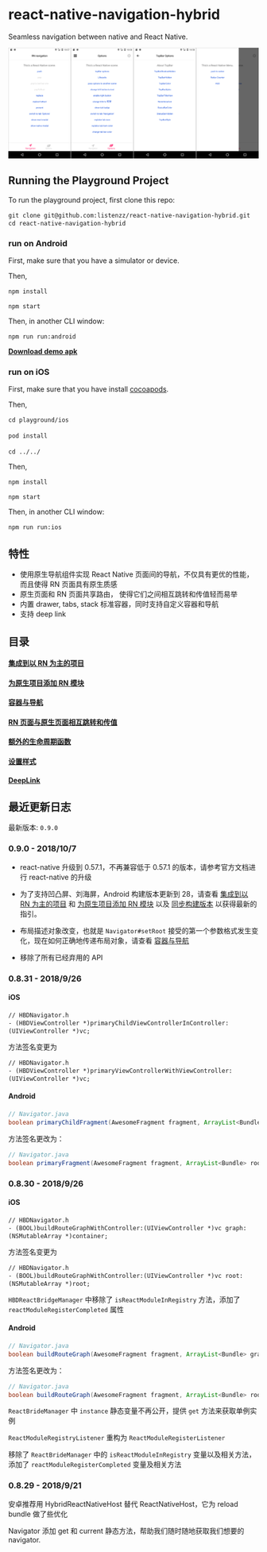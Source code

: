 # react-native-navigation-hybrid

Seamless navigation between native and React Native.

![navigation-android](./screenshot/android.png)

## Running the Playground Project

To run the playground project, first clone this repo:

```shell
git clone git@github.com:listenzz/react-native-navigation-hybrid.git
cd react-native-navigation-hybrid
```

### run on Android

First, make sure that you have a simulator or device.

Then,

```shell
npm install
```

```shell
npm start
```

Then, in another CLI window:

```shell
npm run run:android
```

[**Download demo apk**](https://raw.githubusercontent.com/listenzz/react-native-navigation-hybrid/master/screenshot/app-release.apk)

### run on iOS

First, make sure that you have install [cocoapods](https://guides.cocoapods.org/).

Then,

```shell
cd playground/ios

pod install

cd ../../
```

Then,

```shell
npm install
```

```shell
npm start
```

Then, in another CLI window:

```shell
npm run run:ios
```

## 特性

<a name="migrate-react"></a>

- 使用原生导航组件实现 React Native 页面间的导航，不仅具有更优的性能，而且使得 RN 页面具有原生质感
- 原生页面和 RN 页面共享路由， 使得它们之间相互跳转和传值轻而易举
- 内置 drawer, tabs, stack 标准容器，同时支持自定义容器和导航
- 支持 deep link

## 目录

#### [集成到以 RN 为主的项目](./doc/integration-react.md)

#### [为原生项目添加 RN 模块](./doc/integration-native.md)

#### [容器与导航](./doc/navigation.md)

#### [RN 页面与原生页面相互跳转和传值](./doc/pass-and-return-value.md)

#### [额外的生命周期函数](./doc/lifecycle.md)

#### [设置样式](./doc/style.md)

#### [DeepLink](./doc/deeplink.md)

## 最近更新日志

最新版本: `0.9.0`

### 0.9.0 - 2018/10/7

- react-native 升级到 0.57.1，不再兼容低于 0.57.1 的版本，请参考官方文档进行 react-native 的升级

- 为了支持凹凸屏、刘海屏，Android 构建版本更新到 28，请查看 [集成到以 RN 为主的项目](./doc/integration-react.md) 和 [为原生项目添加 RN 模块](./doc/integration-native.md) 以及 [同步构建版本](./doc/sync-build-version.md) 以获得最新的指引。

- 布局描述对象改变，也就是 `Navigator#setRoot` 接受的第一个参数格式发生变化，现在如何正确地传递布局对象，请查看 [容器与导航](./doc/navigation.md)

- 移除了所有已经弃用的 API

### 0.8.31 - 2018/9/26

#### iOS

```objc
// HBDNavigator.h
- (HBDViewController *)primaryChildViewControllerInController:(UIViewController *)vc;
```

方法签名变更为

```objc
// HBDNavigator.h
- (HBDViewController *)primaryViewControllerWithViewController:(UIViewController *)vc;
```

#### Android

```java
// Navigator.java
boolean primaryChildFragment(AwesomeFragment fragment, ArrayList<Bundle> graph, ArrayList<Bundle> modalContainer);
```

方法签名更改为：

```java
// Navigator.java
boolean primaryFragment(AwesomeFragment fragment, ArrayList<Bundle> root, ArrayList<Bundle> modal);
```

### 0.8.30 - 2018/9/26

#### iOS

```objc
// HBDNavigator.h
- (BOOL)buildRouteGraphWithController:(UIViewController *)vc graph:(NSMutableArray *)container;
```

方法签名变更为

```objc
// HBDNavigator.h
- (BOOL)buildRouteGraphWithController:(UIViewController *)vc root:(NSMutableArray *)root;
```

`HBDReactBridgeManager` 中移除了 `isReactModuleInRegistry` 方法，添加了 `reactModuleRegisterCompleted` 属性

#### Android

```java
// Navigator.java
boolean buildRouteGraph(AwesomeFragment fragment, ArrayList<Bundle> graph, ArrayList<Bundle> modalContainer);
```

方法签名更改为：

```java
// Navigator.java
boolean buildRouteGraph(AwesomeFragment fragment, ArrayList<Bundle> root, ArrayList<Bundle> modal);
```

`ReactBrideManager` 中 `instance` 静态变量不再公开，提供 `get` 方法来获取单例实例

`ReactModuleRegistryListener` 重构为 `ReactModuleRegisterListener`

移除了 `ReactBrideManager` 中的 `isReactModuleInRegistry` 变量以及相关方法，添加了 `reactModuleRegisterCompleted` 变量及相关方法

### 0.8.29 - 2018/9/21

安卓推荐用 HybridReactNativeHost 替代 ReactNativeHost，它为 reload bundle 做了些优化

Navigator 添加 get 和 current 静态方法，帮助我们随时随地获取我们想要的 navigator.
